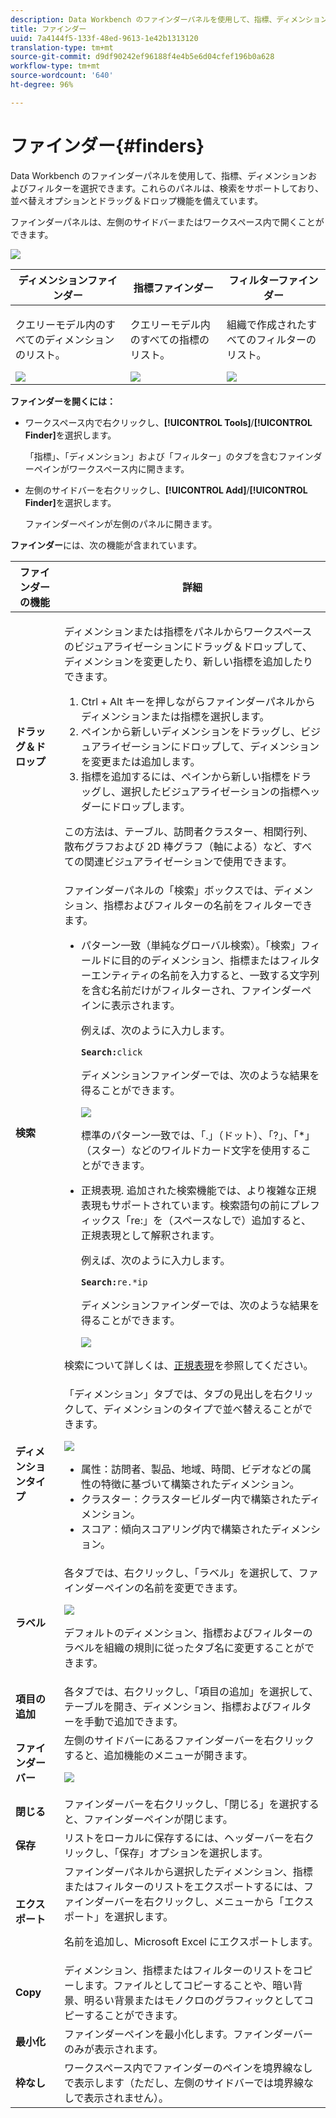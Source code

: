 ```yaml
---
description: Data Workbench のファインダーパネルを使用して、指標、ディメンションおよびフィルターを選択できます。これらのパネルは、検索をサポートしており、並べ替えオプションとドラッグ＆ドロップ機能を備えています。
title: ファインダー
uuid: 7a4144f5-133f-48ed-9613-1e42b1313120
translation-type: tm+mt
source-git-commit: d9df90242ef96188f4e4b5e6d04cfef196b0a628
workflow-type: tm+mt
source-wordcount: '640'
ht-degree: 96%

---
```



# ファインダー{#finders}

Data Workbench のファインダーパネルを使用して、指標、ディメンションおよびフィルターを選択できます。これらのパネルは、検索をサポートしており、並べ替えオプションとドラッグ＆ドロップ機能を備えています。

ファインダーパネルは、左側のサイドバーまたはワークスペース内で開くことができます。

![](assets/query_entity_panel_main.png)

<table id="table_3E43DBA0646842898F14F31374F9E39C"> 
 <thead> 
  <tr> 
   <th colname="col1" class="entry"> ディメンションファインダー </th> 
   <th colname="col2" class="entry"> 指標ファインダー </th> 
   <th colname="col3" class="entry"> フィルターファインダー </th> 
  </tr>
 </thead>
 <tbody> 
  <tr> 
   <td colname="col1"> <p>クエリーモデル内のすべてのディメンションのリスト。 </p><img placement="break" id="image_D7D317D84C0843BE8D324E5B9F7AF20D" src="assets/query_entity_dim_panel.png" /> </td> 
   <td colname="col2"> <p>クエリーモデル内のすべての指標のリスト。 </p><img placement="break" id="image_04553B2F2C6A48FE897B4EFF002BED59" src="assets/query_entity_metric_panel.png" /> </td> 
   <td colname="col3"> <p>組織で作成されたすべてのフィルターのリスト。 </p><img placement="break" id="image_920E72D795644634A82D1955CB64B355" src="assets/query_entity_filters_panel.png" /> </td> 
  </tr> 
 </tbody> 
</table>

**ファインダーを開くには：**

* ワークスペース内で右クリックし、**[!UICONTROL Tools]**/**[!UICONTROL Finder]**&#x200B;を選択します。

   「指標」、「ディメンション」および「フィルター」のタブを含むファインダーペインがワークスペース内に開きます。

* 左側のサイドバーを右クリックし、**[!UICONTROL Add]**/**[!UICONTROL Finder]**&#x200B;を選択します。

   ファインダーペインが左側のパネルに開きます。

**ファインダー**&#x200B;には、次の機能が含まれています。

<table id="table_072047E919204577AE85789BAE0F4EE8"> 
 <thead> 
  <tr> 
   <th colname="col1" class="entry"> ファインダーの機能 </th> 
   <th colname="col2" class="entry"> 詳細 </th> 
  </tr>
 </thead>
 <tbody> 
  <tr> 
   <td colname="col1"><b>ドラッグ＆ドロップ</b> </td> 
   <td colname="col2"> <p> ディメンションまたは指標をパネルからワークスペースのビジュアライゼーションにドラッグ＆ドロップして、ディメンションを変更したり、新しい指標を追加したりできます。 </p> 
    <ol id="ol_612DC76EC04C4FCE938B20B388C43CE8"> 
     <li id="li_7F73B781141E4B8CAE9800F580F62E44"><span class="uicontrol">Ctrl</span> + <span class="uicontrol">Alt</span> キーを押しながらファインダーパネルからディメンションまたは指標を選択します。 </li> 
     <li id="li_631D57976F71415AA61F33EBBFDD128A">ペインから新しいディメンションをドラッグし、ビジュアライゼーションにドロップして、ディメンションを変更または追加します。 </li> 
     <li id="li_5329FB82225F46EBBE3A996A641058DE">指標を追加するには、ペインから新しい指標をドラッグし、選択したビジュアライゼーションの指標ヘッダーにドロップします。 </li> 
    </ol> <p>この方法は、テーブル、訪問者クラスター、相関行列、散布グラフおよび 2D 棒グラフ（軸による）など、すべての関連ビジュアライゼーションで使用できます。 </p> </td> 
  </tr> 
  <tr> 
   <td colname="col1"><b>検索</b> </td> 
   <td colname="col2">ファインダーパネルの「<span class="uicontrol">検索</span>」ボックスでは、ディメンション、指標およびフィルターの名前をフィルターできます。 
    <ul id="ul_0F6F377E9906472E99008EBE7483F689"> 
     <li id="li_75857895EDB045C8B2960393854B257D"> <p>パターン一致（単純なグローバル検索）。「検索」フィールドに目的のディメンション、指標またはフィルターエンティティの名前を入力すると、一致する文字列を含む名前だけがフィルターされ、ファインダーペインに表示されます。 </p> <p>例えば、次のように入力します。 </p> <code><b>Search:</b>click</code> <p>ディメンションファインダーでは、次のような結果を得ることができます。 </p> <p><img placement="break" id="image_7CBAAABA92BB47658B7F9F5C0263CF20" src="assets/finders_glob_search.png" /> </p> <p>標準のパターン一致では、「.」（ドット）、「?」、「*」（スター）などのワイルドカード文字を使用することができます。 </p> </li> 
     <li id="li_044F9EC1399B44CD81E1852F85137704"> <p>正規表現. 追加された検索機能では、より複雑な正規表現もサポートされています。検索語句の前にプレフィックス「re:」を（スペースなしで）追加すると、正規表現として解釈されます。 </p> <p>例えば、次のように入力します。 </p> <code><b>Search:</b>re.*ip</code> <p>ディメンションファインダーでは、次のような結果を得ることができます。 </p> <p><img placement="break" id="image_F47DB90B36504997AA1C509855B89A47" src="assets/finders_regex_search.png" /> </p> </li> 
    </ul> <p>検索について詳しくは、<a href="https://docs.adobe.com/content/help/en/data-workbench/using/dataset/c-reg-exp.html" format="http" scope="external">正規表現</a>を参照してください。 </p> </td> 
  </tr> 
  <tr> 
   <td colname="col1"><b>ディメンションタイプ</b> </td> 
   <td colname="col2">「ディメンション」タブでは、タブの見出しを右クリックして、ディメンションのタイプで並べ替えることができます。 <p><img id="image_FB44D0F4D36B4AD7A6165E0432211AB6" placement="break" src="assets/query_entity_search_types.png" /> 
     <ul id="ul_D36B8474730F4859BC7AA015CC1B8EF0"> 
      <li id="li_4AE1D5699D0E45AF880A134F886B8B19">属性：訪問者、製品、地域、時間、ビデオなどの属性の特徴に基づいて構築されたディメンション。 </li> 
      <li id="li_0B2A08F8CBE94356AC506F95DC268C47">クラスター：クラスタービルダー内で構築されたディメンション。 </li> 
      <li id="li_4BC3396A680B49A4B6BDAAD066826864">スコア：傾向スコアリング内で構築されたディメンション。 </li> 
     </ul> </p> </td> 
  </tr> 
  <tr> 
   <td colname="col1"><b>ラベル</b> </td> 
   <td colname="col2">各タブでは、右クリックし、「<span class="uicontrol">ラベル</span>」を選択して、ファインダーペインの名前を変更できます。 <p><img placement="break" id="image_F61C57F6548646069242DFB2490C67B9" src="assets/label_change.png" /> </p> <p>デフォルトのディメンション、指標およびフィルターのラベルを組織の規則に従ったタブ名に変更することができます。 </p> </td> 
  </tr> 
  <tr> 
   <td colname="col1"><b>項目の追加</b> </td> 
   <td colname="col2">各タブでは、右クリックし、「<span class="uicontrol">項目の追加</span>」を選択して、テーブルを開き、ディメンション、指標およびフィルターを手動で追加できます。 </td> 
  </tr> 
  <tr> 
   <td colname="col1"><b>ファインダーバー</b> </td> 
   <td colname="col2">左側のサイドバーにある<span class="uicontrol">ファインダー</span>バーを右クリックすると、追加機能のメニューが開きます。 <p><img placement="break" id="image_4DA4930294B84308A1E627C828C35663" src="assets/finders_menu.png" /> </p> </td> 
  </tr> 
  <tr> 
   <td colname="col1"><b>閉じる</b> </td> 
   <td colname="col2"><span class="uicontrol">ファインダー</span>バーを右クリックし、「<span class="uicontrol">閉じる</span>」を選択すると、ファインダーペインが閉じます。 </td> 
  </tr> 
  <tr> 
   <td colname="col1"><b>保存</b> </td> 
   <td colname="col2">リストをローカルに保存するには、ヘッダーバーを右クリックし、「<span class="uicontrol">保存</span>」オプションを選択します。 </td> 
  </tr> 
  <tr> 
   <td colname="col1"><b>エクスポート</b> </td> 
   <td colname="col2">ファインダーパネルから選択したディメンション、指標またはフィルターのリストをエクスポートするには、ファインダーバーを右クリックし、メニューから「<span class="uicontrol">エクスポート</span>」を選択します。 <p> 名前を追加し、Microsoft Excel にエクスポートします。 </p> </td> 
  </tr> 
  <tr> 
   <td colname="col1"><b>Copy</b> </td> 
   <td colname="col2"> ディメンション、指標またはフィルターのリストをコピーします。ファイルとしてコピーすることや、暗い背景、明るい背景またはモノクロのグラフィックとしてコピーすることができます。 </td> 
  </tr> 
  <tr> 
   <td colname="col1"><b>最小化</b> </td> 
   <td colname="col2"> ファインダーペインを最小化します。ファインダーバーのみが表示されます。 </td> 
  </tr> 
  <tr> 
   <td colname="col1"><b>枠なし</b> </td> 
   <td colname="col2"> ワークスペース内でファインダーのペインを境界線なしで表示します（ただし、左側のサイドバーでは境界線なしで表示されません）。 </td> 
  </tr> 
 </tbody> 
</table>

